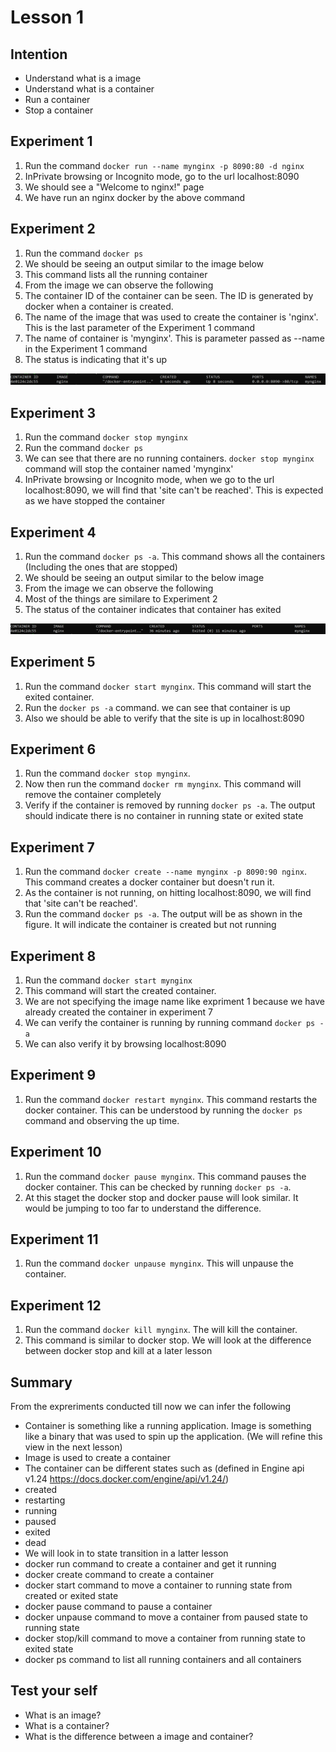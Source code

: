 # Lesson 1

## Intention
 * Understand what is a image
 * Understand what is a container
 * Run a container
 * Stop a container

## Experiment 1
 1. Run the command `docker run --name mynginx -p 8090:80 -d nginx`
 1. InPrivate browsing or Incognito mode, go to the url localhost:8090
 1. We should see a "Welcome to nginx!" page
 1. We have run an nginx docker by the above command

## Experiment 2
 1. Run the command `docker ps`
 1. We should be seeing an output similar to the image below
 1. This command lists all the running container
 1. From the image we can observe the following
   1. The container ID of the container can be seen. The ID is generated by docker when a container is created.
   1. The name of the image that was used to create the container is 'nginx'. This is the last parameter of the Experiment 1 command
   1. The name of container is 'mynginx'. This is parameter passed as --name in the Experiment 1 command
   1. The status is indicating that it's up

![docker ps output](/Lesson-01-Experiment-02-Picture-01.PNG)
 
## Experiment 3
 1. Run the command `docker stop mynginx`
 1. Run the command `docker ps`
 1. We can see that there are no running containers. `docker stop mynginx` command will stop the container named 'mynginx'
 1. InPrivate browsing or Incognito mode, when we go to the url localhost:8090, we will find that 'site can't be reached'. This is expected as we have stopped the container
 
## Experiment 4
 1. Run the command `docker ps -a`. This command shows all the containers (Including the ones that are stopped)
 1. We should be seeing an output similar to the below image
 1. From the image we can observe the following
   1. Most of the things are similare to Experiment 2
   1. The status of the container indicates that container has exited

![docker ps -a output](/Lesson-01-Experiment-04-Picture-01.PNG)
 
## Experiment 5
 1. Run the command `docker start mynginx`. This command will start the exited container.
 1. Run the `docker ps -a` command. we can see that container is up
 1. Also we should be able to verify that the site is up in localhost:8090
 
## Experiment 6
 1. Run the command `docker stop mynginx`.
 1. Now then run the command `docker rm mynginx`. This command will remove the container completely
 1. Verify if the container is removed by running `docker ps -a`. The output should indicate there is no container in running state or exited state
 
## Experiment 7
 1. Run the command `docker create --name mynginx -p 8090:90 nginx`. This command creates a docker container but doesn't run it.
 1. As the container is not running, on hitting localhost:8090, we will find that 'site can't be reached'.
 1. Run the command `docker ps -a`. The output will be as shown in the figure. It will indicate the container is created but not running
 
## Experiment 8
 1. Run the command `docker start mynginx`
 1. This command will start the created container.
 1. We are not specifying the image name like expriment 1 because we have already created the container in experiment 7
 1. We can verify the container is running by running command `docker ps -a`
 1. We can also verify it by browsing localhost:8090

## Experiment 9
 1. Run the command `docker restart mynginx`. This command restarts the docker container. This can be understood by running the `docker ps` command and observing the up time.
 
## Experiment 10
 1. Run the command `docker pause mynginx`. This command pauses the docker container. This can be checked by running `docker ps -a`.
 1. At this staget the docker stop and docker pause will look similar. It would be jumping to too far to understand the difference.
 
## Experiment 11
 1. Run the command `docker unpause mynginx`. This will unpause the container.
 
## Experiment 12
 1. Run the command `docker kill mynginx`. The will kill the container.
 1. This command is similar to docker stop. We will look at the difference between docker stop and kill at a later lesson

## Summary
From the expreriments conducted till now we can infer the following
 * Container is something like a running application. Image is something like a binary that was used to spin up the application. (We will refine this view in the next lesson)
 * Image is used to create a container
 * The container can be different states such as (defined in Engine api v1.24 https://docs.docker.com/engine/api/v1.24/)
  * created
  * restarting
  * running
  * paused
  * exited
  * dead
 * We will look in to state transition in a latter lesson
 * docker run command to create a container and get it running
 * docker create command to create a container
 * docker start command to move a container to running state from created or exited state
 * docker pause command to pause a container
 * docker unpause command to move a container from paused state to running state
 * docker stop/kill command to move a container from running state to exited state
 * docker ps command to list all running containers and all containers

## Test your self
 * What is an image?
 * What is a container?
 * What is the difference between a image and container?
